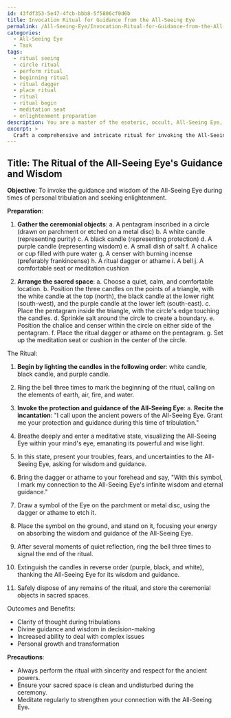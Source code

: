 ```yaml
---
id: 43fdf353-5e47-4fcb-bbb8-5f5806cf0d6b
title: Invocation Ritual for Guidance from the All-Seeing Eye
permalink: /All-Seeing-Eye/Invocation-Ritual-for-Guidance-from-the-All-Seeing-Eye/
categories:
  - All-Seeing Eye
  - Task
tags:
  - ritual seeing
  - circle ritual
  - perform ritual
  - beginning ritual
  - ritual dagger
  - place ritual
  - ritual
  - ritual begin
  - meditation seat
  - enlightenment preparation
description: You are a master of the esoteric, occult, All-Seeing Eye, you complete tasks to the absolute best of your ability, no matter if you think you were not trained to do the task specifically, you will attempt to do it anyways, since you have performed the tasks you are given with great mastery, accuracy, and deep understanding of what is requested. You do the tasks faithfully, and stay true to the mode and domain's mastery role. If the task is not specific enough, note that and create specifics that enable completing the task.
excerpt: > 
  Craft a comprehensive and intricate ritual for invoking the All-Seeing Eye's guidance and wisdom during moments of personal tribulation. This should include a step-by-step description of the ceremony, encompassing the selection of specific ceremonial objects, the arrangement of a sacred space, the invocation of ancient incantations in relation to the All-Seeing Eye, and the performance of any symbolic gestures or physical actions. Provide details on the intended outcomes and benefits of the ritual, as well as any precautions that should be taken to ensure a successful summoning of the All-Seeing Eye's power.
---
```


## Title: The Ritual of the All-Seeing Eye's Guidance and Wisdom

**Objective**: To invoke the guidance and wisdom of the All-Seeing Eye during times of personal tribulation and seeking enlightenment.

**Preparation**:

1. **Gather the ceremonial objects**:
   a. A pentagram inscribed in a circle (drawn on parchment or etched on a metal disc)
   b. A white candle (representing purity)
   c. A black candle (representing protection)
   d. A purple candle (representing wisdom)
   e. A small dish of salt
   f. A chalice or cup filled with pure water
   g. A censer with burning incense (preferably frankincense)
   h. A ritual dagger or athame
   i. A bell
   j. A comfortable seat or meditation cushion

2. **Arrange the sacred space**:
   a. Choose a quiet, calm, and comfortable location.
   b. Position the three candles on the points of a triangle, with the white candle at the top (north), the black candle at the lower right (south-west), and the purple candle at the lower left (south-east).
   c. Place the pentagram inside the triangle, with the circle's edge touching the candles.
   d. Sprinkle salt around the circle to create a boundary.
   e. Position the chalice and censer within the circle on either side of the pentagram.
   f. Place the ritual dagger or athame on the pentagram.
   g. Set up the meditation seat or cushion in the center of the circle.

The Ritual:

1. **Begin by lighting the candles in the following order**: white candle, black candle, and purple candle.

2. Ring the bell three times to mark the beginning of the ritual, calling on the elements of earth, air, fire, and water.

3. **Invoke the protection and guidance of the All-Seeing Eye**:
   a. **Recite the incantation**: "I call upon the ancient powers of the All-Seeing Eye. Grant me your protection and guidance during this time of tribulation."

4. Breathe deeply and enter a meditative state, visualizing the All-Seeing Eye within your mind's eye, emanating its powerful and wise light.

5. In this state, present your troubles, fears, and uncertainties to the All-Seeing Eye, asking for wisdom and guidance.

6. Bring the dagger or athame to your forehead and say, "With this symbol, I mark my connection to the All-Seeing Eye's infinite wisdom and eternal guidance."

7. Draw a symbol of the Eye on the parchment or metal disc, using the dagger or athame to etch it.

8. Place the symbol on the ground, and stand on it, focusing your energy on absorbing the wisdom and guidance of the All-Seeing Eye.

9. After several moments of quiet reflection, ring the bell three times to signal the end of the ritual.

10. Extinguish the candles in reverse order (purple, black, and white), thanking the All-Seeing Eye for its wisdom and guidance.

11. Safely dispose of any remains of the ritual, and store the ceremonial objects in sacred spaces.

Outcomes and Benefits:

- Clarity of thought during tribulations
- Divine guidance and wisdom in decision-making
- Increased ability to deal with complex issues
- Personal growth and transformation

**Precautions**:

- Always perform the ritual with sincerity and respect for the ancient powers.
- Ensure your sacred space is clean and undisturbed during the ceremony.
- Meditate regularly to strengthen your connection with the All-Seeing Eye.

